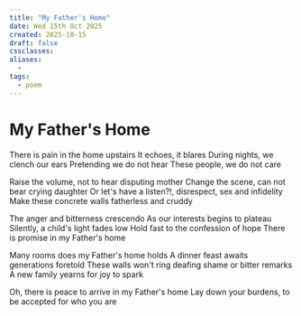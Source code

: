 ```yaml
---
title: "My Father's Home"
date: Wed 15th Oct 2025
created: 2025-10-15
draft: false
cssclasses:
aliases: 
  - 
tags: 
  - poem
---
```

# My Father's Home
There is pain in the home upstairs
It echoes, it blares
During nights, we clench our ears
Pretending we do not hear
These people, we do not care

Raise the volume, not to hear disputing mother
Change the scene, can not bear crying daughter
Or let's have a listen?!, disrespect, sex and infidelity
Make these concrete walls fatherless and cruddy

The anger and bitterness crescendo
As our interests begins to plateau
Silently, a child's light fades low
Hold fast to the confession of hope
There is promise in my Father's home

Many rooms does my Father's home holds
A dinner feast awaits generations foretold
These walls won't ring deafing shame or bitter remarks
A new family yearns for joy to spark

Oh, there is peace to arrive in my Father's home
Lay down your burdens, to be accepted for who you are